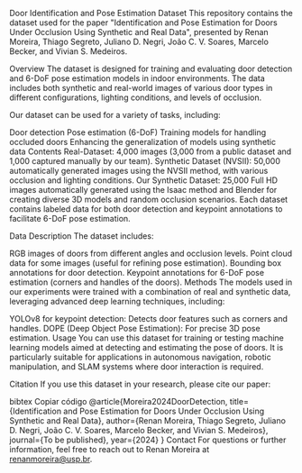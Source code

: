 Door Identification and Pose Estimation Dataset
This repository contains the dataset used for the paper "Identification and Pose Estimation for Doors Under Occlusion Using Synthetic and Real Data", presented by Renan Moreira, Thiago Segreto, Juliano D. Negri, João C. V. Soares, Marcelo Becker, and Vivian S. Medeiros.

Overview
The dataset is designed for training and evaluating door detection and 6-DoF pose estimation models in indoor environments. The data includes both synthetic and real-world images of various door types in different configurations, lighting conditions, and levels of occlusion.

Our dataset can be used for a variety of tasks, including:

Door detection
Pose estimation (6-DoF)
Training models for handling occluded doors
Enhancing the generalization of models using synthetic data
Contents
Real-Dataset: 4,000 images (3,000 from a public dataset and 1,000 captured manually by our team).
Synthetic Dataset (NVSII): 50,000 automatically generated images using the NVSII method, with various occlusion and lighting conditions.
Our Synthetic Dataset: 25,000 Full HD images automatically generated using the Isaac method and Blender for creating diverse 3D models and random occlusion scenarios.
Each dataset contains labeled data for both door detection and keypoint annotations to facilitate 6-DoF pose estimation.

Data Description
The dataset includes:

RGB images of doors from different angles and occlusion levels.
Point cloud data for some images (useful for refining pose estimation).
Bounding box annotations for door detection.
Keypoint annotations for 6-DoF pose estimation (corners and handles of the doors).
Methods
The models used in our experiments were trained with a combination of real and synthetic data, leveraging advanced deep learning techniques, including:

YOLOv8 for keypoint detection: Detects door features such as corners and handles.
DOPE (Deep Object Pose Estimation): For precise 3D pose estimation.
Usage
You can use this dataset for training or testing machine learning models aimed at detecting and estimating the pose of doors. It is particularly suitable for applications in autonomous navigation, robotic manipulation, and SLAM systems where door interaction is required.

Citation
If you use this dataset in your research, please cite our paper:

bibtex
Copiar código
@article{Moreira2024DoorDetection,
  title={Identification and Pose Estimation for Doors Under Occlusion Using Synthetic and Real Data},
  author={Renan Moreira, Thiago Segreto, Juliano D. Negri, João C. V. Soares, Marcelo Becker, and Vivian S. Medeiros},
  journal={To be published},
  year={2024}
}
Contact
For questions or further information, feel free to reach out to Renan Moreira at renanmoreira@usp.br.


